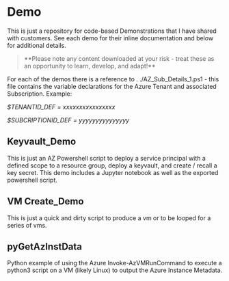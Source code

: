 # Demo
This is just a repository for code-based Demonstrations that I have shared with customers.
See each demo for their inline documentation and below for additional details. 
<blockquote>
      **Please note any content downloaded at your risk - treat these as an opportunity to learn, develop, and adapt!**
</blockquote>
For each of the demos there is a reference to . ./AZ_Sub_Details_1.ps1 - this file contains the variable declarations for the Azure Tenant and associated Subscription.
Example:

*$TENANTID_DEF       = xxxxxxxxxxxxxxxx*

*$SUBCRIPTIONID_DEF  = yyyyyyyyyyyyyyy*


## Keyvault_Demo
This is just an AZ Powershell script to deploy a service principal with a defined scope to a resource group, deploy a keyvault, and create / recall a key secret.
This demo includes a Jupyter notebook as well as the exported powershell script.

## VM Create_Demo
This is just a quick and dirty script to produce a vm or to be looped for a series of vms.

## pyGetAzInstData
Python example of using the Azure Invoke-AzVMRunCommand to execute a python3 script on a VM (likely Linux) to output the Azure Instance Metadata. 


